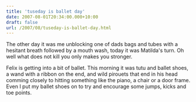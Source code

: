 ```yaml
---
title: 'tuseday is ballet day'
date: 2007-08-01T20:34:00.000+10:00
draft: false
url: /2007/08/tuseday-is-ballet-day.html
---
```


The other day it was me unblocking one of dads bags and tubes with a hesitant breath followed by a mouth wash, today it was Matilda's turn. Oh well what does not kill you only makes you stronger.  
  
Felix is getting into a bit of ballet. This morning it was tutu and ballet shoes, a wand with a ribbon on the end, and wild pirouets that end in his head comming closely to hitting something like the piano, a chair or a door frame. Even I put my ballet shoes on to try and encourage some jumps, kicks and toe points.